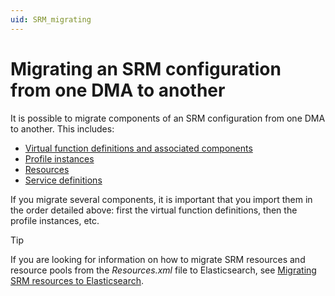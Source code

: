 ```yaml
---
uid: SRM_migrating
---
```


# Migrating an SRM configuration from one DMA to another

It is possible to migrate components of an SRM configuration from one DMA to another. This includes:

- [Virtual function definitions and associated components](xref:SRM_migrating_functions)
- [Profile instances](xref:SRM_migrating_profile_instances)
- [Resources](xref:SRM_migrating_resources)
- [Service definitions](xref:SRM_migrating_service_definitions)

If you migrate several components, it is important that you import them in the order detailed above: first the virtual function definitions, then the profile instances, etc.

> [!TIP]
> If you are looking for information on how to migrate SRM resources and resource pools from the *Resources.xml* file to Elasticsearch, see [Migrating SRM resources to Elasticsearch](xref:Resources_migration_to_elastic).
